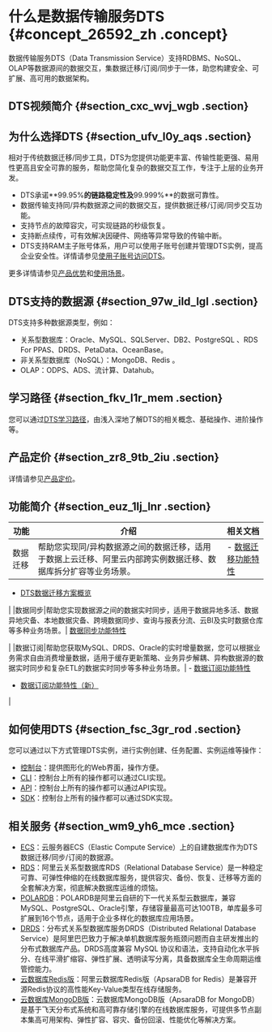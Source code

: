 # 什么是数据传输服务DTS {#concept_26592_zh .concept}

数据传输服务DTS（Data Transmission Service）支持RDBMS、NoSQL、OLAP等数据源间的数据交互，集数据迁移/订阅/同步于一体，助您构建安全、可扩展、高可用的数据架构。

## DTS视频简介 {#section_cxc_wvj_wgb .section}

  

## 为什么选择DTS {#section_ufv_l0y_aqs .section}

相对于传统数据迁移/同步工具，DTS为您提供功能更丰富、传输性能更强、易用性更高且安全可靠的服务，帮助您简化复杂的数据交互工作，专注于上层的业务开发。

-   DTS承诺**99.95%**的链路稳定性及**99.999%**的数据可靠性。
-   数据传输支持同/异构数据源之间的数据交互，提供数据迁移/订阅/同步交互功能。
-   支持节点的故障容灾，可实现链路的秒级恢复。
-   支持断点续传，可有效解决因硬件、网络等异常导致的传输中断。
-   DTS支持RAM主子账号体系，用户可以使用子账号创建并管理DTS实例，提高企业安全性。详情请参见[使用子账号访问DTS](https://help.aliyun.com/document_detail/47568.html)。

更多详情请参见[产品优势](cn.zh-CN/产品简介/产品优势.md#)和[使用场景](https://help.aliyun.com/document_detail/26599.html)。

## DTS支持的数据源 {#section_97w_ild_lgl .section}

DTS支持多种数据源类型，例如：

-   关系型数据库：Oracle、MySQL、SQLServer、DB2、PostgreSQL 、RDS For PPAS、DRDS、PetaData、OceanBase。
-   非关系型数据库（NoSQL）：MongoDB、Redis 。
-   OLAP：ODPS、ADS、流计算、Datahub。

## 学习路径 {#section_fkv_l1r_mem .section}

您可以通过[DTS学习路径](https://help.aliyun.com/product/26590.html)，由浅入深地了解DTS的相关概念、基础操作、进阶操作等。

## 产品定价 {#section_zr8_9tb_2iu .section}

详情请参见[产品定价](../../../../cn.zh-CN/产品定价/产品定价.md#)。

## 功能简介 {#section_euz_1lj_lnr .section}

|功能|介绍|相关文档|
|--|--|----|
|数据迁移|帮助您实现同/异构数据源之间的数据迁移，适用于数据上云迁移、阿里云内部跨实例数据迁移、数据库拆分扩容等业务场景。| -   [数据迁移功能特性](cn.zh-CN/产品简介/功能特性/数据迁移.md#)
-   [DTS数据迁移方案概览](../../../../cn.zh-CN/用户指南/数据迁移/DTS数据迁移方案概览.md#)

 |
|数据同步|帮助您实现数据源之间的数据实时同步，适用于数据异地多活、数据异地灾备、本地数据灾备、跨境数据同步、查询与报表分流、云BI及实时数据仓库等多种业务场景。| [数据同步功能特性](cn.zh-CN/产品简介/功能特性/数据同步.md#)

 |
|数据订阅|帮助您获取MySQL、DRDS、Oracle的实时增量数据，您可以根据业务需求自由消费增量数据，适用于缓存更新策略、业务异步解耦、异构数据源的数据实时同步和复杂ETL的数据实时同步等多种业务场景。| -   [数据订阅功能特性](cn.zh-CN/产品简介/功能特性/数据订阅.md#)
-   [数据订阅功能特性（新）](cn.zh-CN/产品简介/功能特性/数据订阅（新）.md#)

 |

## 如何使用DTS {#section_fsc_3gr_rod .section}

您可以通过以下方式管理DTS实例，进行实例创建、任务配置、实例运维等操作：

-   [控制台](https://dts.console.aliyun.com/)：提供图形化的Web界面，操作方便。
-   [CLI](https://help.aliyun.com/product/29991.html)：控制台上所有的操作都可以通过CLI实现。
-   [API](https://help.aliyun.com/document_detail/49456.html)：控制台上所有的操作都可以通过API实现。
-   [SDK](https://help.aliyun.com/document_detail/57690.html)：控制台上所有的操作都可以通过SDK实现。

## 相关服务 {#section_wm9_yh6_mce .section}

-   [ECS](https://help.aliyun.com/document_detail/25367.html)：云服务器ECS（Elastic Compute Service）上的自建数据库作为DTS数据迁移/同步/订阅的数据源。
-   [RDS](https://help.aliyun.com/document_detail/26092.html)：阿里云关系型数据库RDS（Relational Database Service）是一种稳定可靠、可弹性伸缩的在线数据库服务，提供容灾、备份、恢复、迁移等方面的全套解决方案，彻底解决数据库运维的烦恼。
-   [POLARDB](https://help.aliyun.com/document_detail/58764.html)：POLARDB是阿里云自研的下一代关系型云数据库，兼容MySQL、PostgreSQL、Oracle引擎，存储容量最高可达100TB，单库最多可扩展到16个节点，适用于企业多样化的数据库应用场景。
-   [DRDS](https://help.aliyun.com/document_detail/117729.html)：分布式关系型数据库服务DRDS（Distributed Relational Database Service）是阿里巴巴致力于解决单机数据库服务瓶颈问题而自主研发推出的分布式数据库产品。DRDS高度兼容 MySQL 协议和语法，支持自动化水平拆分、在线平滑扩缩容、弹性扩展、透明读写分离，具备数据库全生命周期运维管控能力。
-   [云数据库Redis版](https://help.aliyun.com/document_detail/26342.html)：阿里云数据库Redis版（ApsaraDB for Redis）是兼容开源Redis协议的高性能Key-Value类型在线存储服务。
-   [云数据库MongoDB版](https://help.aliyun.com/document_detail/26558.html)：云数据库MongoDB版（ApsaraDB for MongoDB）是基于飞天分布式系统和高可靠存储引擎的在线数据库服务，可提供多节点副本集高可用架构、弹性扩容、容灾、备份回滚、性能优化等解决方案。

